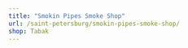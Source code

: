 ```yaml
---
title: "Smokin Pipes Smoke Shop"
url: /saint-petersburg/smokin-pipes-smoke-shop/
shop: Tabak
---
```

